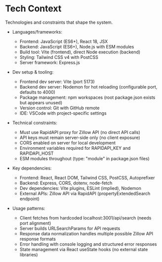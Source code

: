 # Tech Context
Technologies and constraints that shape the system.

- Languages/frameworks:
  - Frontend: JavaScript (ES6+), React 18, JSX
  - Backend: JavaScript (ES6+), Node.js with ESM modules
  - Build tool: Vite (frontend), direct Node execution (backend)
  - Styling: Tailwind CSS v4 with PostCSS
  - Server framework: Express.js

- Dev setup & tooling:
  - Frontend dev server: Vite (port 5173)
  - Backend dev server: Nodemon for hot reloading (configurable port, defaults to 4000)
  - Package management: npm workspaces (root package.json exists but appears unused)
  - Version control: Git with GitHub remote
  - IDE: VSCode with project-specific settings

- Technical constraints:
  - Must use RapidAPI proxy for Zillow API (no direct API calls)
  - API keys must remain server-side only (no client exposure)
  - CORS enabled on server for local development
  - Environment variables required for RAPIDAPI_KEY and RAPIDAPI_HOST
  - ESM modules throughout (type: "module" in package.json files)

- Key dependencies:
  - Frontend: React, React DOM, Tailwind CSS, PostCSS, Autoprefixer
  - Backend: Express, CORS, dotenv, node-fetch
  - Dev dependencies: Vite plugins, ESLint (implied), Nodemon
  - External APIs: Zillow API via RapidAPI (propertyExtendedSearch endpoint)

- Usage patterns:
  - Client fetches from hardcoded localhost:3001/api/search (needs port alignment)
  - Server builds URLSearchParams for API requests
  - Response data normalization handles multiple possible Zillow API response formats
  - Error handling with console logging and structured error responses
  - State management via React useState hooks (no external state libraries)
